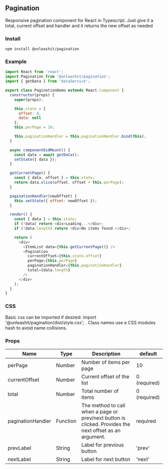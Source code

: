 ## Pagination

Responsive pagination component for React in Typescript. Just give it a total, current offset and handler and it returns the new offset as needed

### Install
```
npm install @unleashit/pagination
```

### Example

```javascript
import React from 'react';
import Pagination from '@unleashit/pagination';
import { getData } from 'dataService';

export class PaginationDemo extends React.Component {
  constructor(props) {
    super(props);

    this.state = {
      offset: 0,
      data: null
    };
    this.perPage = 10;

    this.paginationHandler = this.paginationHandler.bind(this);
  }

  async componentDidMount() {
    const data = await getData();
    setState({ data });
  }

  getCurrentPage() {
    const { data, offset } = this.state;
    return data.slice(offset, offset + this.perPage);
  }

  paginationHandler(newOffset) {
    this.setState({ offset: newOffset });
  }

  render() {
    const { data } = this.state;
    if (!data) return <div>Loading...</div>;
    if (!data.length) return <div>No items found.</div>;

    return (
      <div>
        <ItemList data={this.getCurrentPage()} />
        <Pagination
          currentOffset={this.state.offset}
          perPage={this.perPage}
          paginationHandler={this.paginationHandler}
          total={data.length}
        />
      </div>
    );
  }
}
```
### CSS

Basic css can be imported if desired: import '@unleashit/pagination/dist/style.css'; . Class names use a CSS modules hash to avoid name collisions.

### Props

| Name      | Type |  Description | default |
| ----------- | ----------- | ---------| ------- |
| perPage      | Number       | Number of items per page | 10 |
| currentOffset   | Number        | Current offset of the list | 0 (required) |
| total | Number | Total number of items | 0 (required) |
| paginationHandler | Function | The method to call when a page or prev/next button is clicked. Provides the next offset as an argument. | required
| prevLabel | String | Label for previous button | 'prev' |
| nextLabel | String | Label for next button | 'next' |

